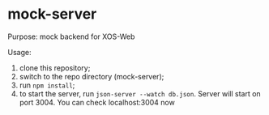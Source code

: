 # mock-server

Purpose: mock backend for XOS-Web

Usage: 
1. clone this repository;
2. switch to the repo directory (mock-server);
3. run ```npm install```;
4. to start the server, run ```json-server --watch db.json```. Server will start on port 3004. You can check localhost:3004 now
